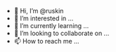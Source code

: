 - 👋 Hi, I’m @ruskin
- 👀 I’m interested in ...
- 🌱 I’m currently learning ...
- 💞️ I’m looking to collaborate on ...
- 📫 How to reach me ...

<!---
Ruskin/ruski lal is a ✨ special ✨ repository because its `README.md` (this file) appears on your GitHub profile.
You can click the Preview link to take a look at your changes.
--->


